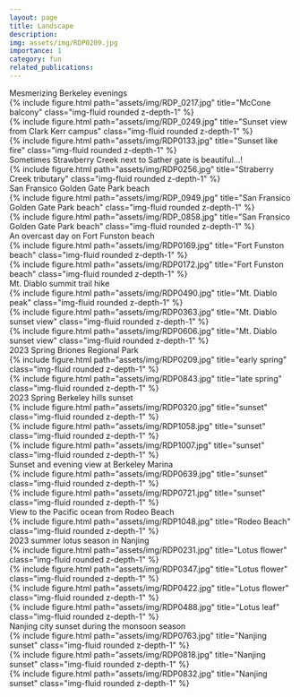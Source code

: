 ```yaml
---
layout: page
title: Landscape
description: 
img: assets/img/RDP0209.jpg
importance: 1
category: fun
related_publications: 
---
```

<div class="caption">
    Mesmerizing Berkeley evenings
</div>

<div class="row">
    <div class="col-sm mt-3 mt-md-0">
        {% include figure.html path="assets/img/RDP_0217.jpg" title="McCone balcony" class="img-fluid rounded z-depth-1" %}
    </div>
</div>

<div class="row">
    <div class="col-sm mt-3 mt-md-0">
        {% include figure.html path="assets/img/RDP_0249.jpg" title="Sunset view from Clark Kerr campus" class="img-fluid rounded z-depth-1" %}
    </div>
</div>

<div class="row">
    <div class="col-sm mt-3 mt-md-0">
        {% include figure.html path="assets/img/RDP0133.jpg" title="Sunset like fire" class="img-fluid rounded z-depth-1" %}
    </div>
</div>

<div class="caption">
    Sometimes Strawberry Creek next to Sather gate is beautiful...!
</div>
<div class="row">
    <div class="col-sm mt-3 mt-md-0">
        {% include figure.html path="assets/img/RDP0256.jpg" title="Straberry Creek tributary" class="img-fluid rounded z-depth-1" %}
    </div>
</div>

<div class="caption">
    San Fransico Golden Gate Park beach
</div>

<div class="row align-items-center">
    <div class="col-sm-8 mt-3 mt-md-0">
        {% include figure.html path="assets/img/RDP_0949.jpg" title="San Fransico Golden Gate Park beach" class="img-fluid rounded z-depth-1" %}
    </div>
    <div class="col-sm-4 mt-3 mt-md-0">
        {% include figure.html path="assets/img/RDP_0858.jpg" title="San Fransico Golden Gate Park beach" class="img-fluid rounded z-depth-1" %}
    </div>
</div>

<div class="caption">
    An overcast day on Fort Funston beach
</div>
<div class="row">
    <div class="col-sm mt-3 mt-md-0">
        {% include figure.html path="assets/img/RDP0169.jpg" title="Fort Funston beach" class="img-fluid rounded z-depth-1" %}
    </div>
</div>

<div class="row">
    <div class="col-sm mt-3 mt-md-0">
        {% include figure.html path="assets/img/RDP0172.jpg" title="Fort Funston beach" class="img-fluid rounded z-depth-1" %}
    </div>
</div>

<div class="caption">
    Mt. Diablo summit trail hike
</div>
<div class="row">
    <div class="col-sm mt-3 mt-md-0">
        {% include figure.html path="assets/img/RDP0490.jpg" title="Mt. Diablo peak" class="img-fluid rounded z-depth-1" %}
    </div>
</div>

<div class="row align-items-center">
    <div class="col-sm-6 mt-md-0">
        {% include figure.html path="assets/img/RDP0363.jpg" title="Mt. Diablo sunset view" class="img-fluid rounded z-depth-1" %}
    </div>
    <div class="col-sm-6 mt-md-0">
        {% include figure.html path="assets/img/RDP0606.jpg" title="Mt. Diablo sunset view" class="img-fluid rounded z-depth-1" %}
    </div>
</div>

<div class="caption">
    2023 Spring Briones Regional Park
</div>
<div class="row">
    <div class="col-sm mt-3 mt-md-0">
        {% include figure.html path="assets/img/RDP0209.jpg" title="early spring" class="img-fluid rounded z-depth-1" %}
    </div>
</div>

<div class="row">
    <div class="col-sm mt-3 mt-md-0">
        {% include figure.html path="assets/img/RDP0843.jpg" title="late spring" class="img-fluid rounded z-depth-1" %}
    </div>
</div>

<div class="caption">
    2023 Spring Berkeley hills sunset
</div>
<div class="row">
    <div class="col-sm mt-3 mt-md-0">
        {% include figure.html path="assets/img/RDP0320.jpg" title="sunset" class="img-fluid rounded z-depth-1" %}
    </div>
</div>

<div class="row">
    <div class="col-sm mt-3 mt-md-0">
        {% include figure.html path="assets/img/RDP1058.jpg" title="sunset" class="img-fluid rounded z-depth-1" %}
    </div> 
</div>

<div class="row">
    <div class="col-sm mt-3 mt-md-0">
        {% include figure.html path="assets/img/RDP1007.jpg" title="sunset" class="img-fluid rounded z-depth-1" %}
    </div>
</div>

<div class="caption">
    Sunset and evening view at Berkeley Marina
</div>
<div class="row">
    <div class="col-sm mt-3 mt-md-0">
        {% include figure.html path="assets/img/RDP0639.jpg" title="sunset" class="img-fluid rounded z-depth-1" %}
    </div>
</div>

<div class="row">
    <div class="col-sm mt-3 mt-md-0">
        {% include figure.html path="assets/img/RDP0721.jpg" title="sunset" class="img-fluid rounded z-depth-1" %}
    </div>
</div>

<div class="caption">
    View to the Pacific ocean from Rodeo Beach
</div>
<div class="row">
    <div class="col-sm mt-3 mt-md-0">
        {% include figure.html path="assets/img/RDP1048.jpg" title="Rodeo Beach" class="img-fluid rounded z-depth-1" %}
    </div>
</div>


<div class="caption">
    2023 summer lotus season in Nanjing
</div>

<div class="row">
    <div class="col-sm mt-3 mt-md-0">
        {% include figure.html path="assets/img/RDP0231.jpg" title="Lotus flower" class="img-fluid rounded z-depth-1" %}
    </div>
</div>
<div class="row">
    <div class="col-sm mt-3 mt-md-0">
        {% include figure.html path="assets/img/RDP0347.jpg" title="Lotus flower" class="img-fluid rounded z-depth-1" %}
    </div>
</div>

<div class="row">
    <div class="col-sm-6 mt-md-0">
        {% include figure.html path="assets/img/RDP0422.jpg" title="Lotus flower" class="img-fluid rounded z-depth-1" %}
    </div>
    <div class="col-sm-6 mt-md-0">
        {% include figure.html path="assets/img/RDP0488.jpg" title="Lotus leaf" class="img-fluid rounded z-depth-1" %}
    </div>
</div>

<div class="caption">
    Nanjing city sunset during the monsoon season
</div>

<div class="row">
    <div class="col-sm mt-3 mt-md-0">
        {% include figure.html path="assets/img/RDP0763.jpg" title="Nanjing sunset" class="img-fluid rounded z-depth-1" %}
    </div>
</div>
<div class="row">
    <div class="col-sm mt-3 mt-md-0">
        {% include figure.html path="assets/img/RDP0818.jpg" title="Nanjing sunset" class="img-fluid rounded z-depth-1" %}
    </div>
</div>
<div class="row">
    <div class="col-sm mt-3 mt-md-0">
        {% include figure.html path="assets/img/RDP0832.jpg" title="Nanjing sunset" class="img-fluid rounded z-depth-1" %}
    </div>
</div>
